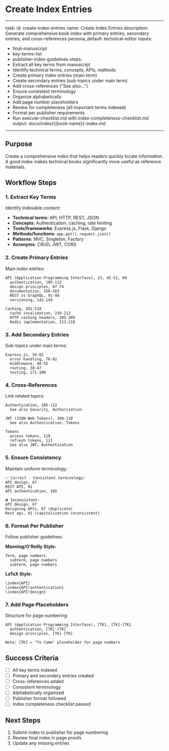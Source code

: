 <!-- Powered by BMAD™ Core -->

# Create Index Entries

---

task:
id: create-index-entries
name: Create Index Entries
description: Generate comprehensive book index with primary entries, secondary entries, and cross-references
persona_default: technical-editor
inputs:

- final-manuscript
- key-terms-list
- publisher-index-guidelines
  steps:
- Extract all key terms from manuscript
- Identify technical terms, concepts, APIs, methods
- Create primary index entries (main term)
- Create secondary entries (sub-topics under main term)
- Add cross-references ("See also...")
- Ensure consistent terminology
- Organize alphabetically
- Add page number placeholders
- Review for completeness (all important terms indexed)
- Format per publisher requirements
- Run execute-checklist.md with index-completeness-checklist.md
  output: docs/index/{{book-name}}-index.md

---

## Purpose

Create a comprehensive index that helps readers quickly locate information. A good index makes technical books significantly more useful as reference materials.

## Workflow Steps

### 1. Extract Key Terms

Identify indexable content:

- **Technical terms**: API, HTTP, REST, JSON
- **Concepts**: Authentication, caching, rate limiting
- **Tools/frameworks**: Express.js, Flask, Django
- **Methods/functions**: `app.get()`, `request.json()`
- **Patterns**: MVC, Singleton, Factory
- **Acronyms**: CRUD, JWT, CORS

### 2. Create Primary Entries

Main index entries:

```
API (Application Programming Interface), 23, 45-52, 89
  authentication, 105-112
  design principles, 67-74
  documentation, 156-163
  REST vs GraphQL, 91-98
  versioning, 142-149

Caching, 201-218
  cache invalidation, 210-212
  HTTP caching headers, 205-209
  Redis implementation, 213-218
```

### 3. Add Secondary Entries

Sub-topics under main terms:

```
Express.js, 34-82
  error handling, 76-82
  middleware, 48-55
  routing, 38-47
  testing, 171-180
```

### 4. Cross-References

Link related topics:

```
Authentication, 105-112
  See also Security, Authorization

JWT (JSON Web Tokens), 108-110
  See also Authentication, Tokens

Tokens
  access tokens, 110
  refresh tokens, 111
  See also JWT, Authentication
```

### 5. Ensure Consistency

Maintain uniform terminology:

```
✅ Correct - Consistent terminology:
API design, 67
REST API, 91
API authentication, 105

❌ Inconsistent:
API design, 67
Designing APIs, 67 (duplicate)
Rest api, 91 (capitalization inconsistent)
```

### 6. Format Per Publisher

Follow publisher guidelines:

**Manning/O'Reilly Style:**

```
Term, page numbers
  subterm, page numbers
  subterm, page numbers
```

**LaTeX Style:**

```
\index{API}
\index{API!authentication}
\index{API!design}
```

### 7. Add Page Placeholders

Structure for page numbering:

```
API (Application Programming Interface), [TK], [TK]-[TK]
  authentication, [TK]-[TK]
  design principles, [TK]-[TK]

Note: [TK] = "To Come" placeholder for page numbers
```

## Success Criteria

- [ ] All key terms indexed
- [ ] Primary and secondary entries created
- [ ] Cross-references added
- [ ] Consistent terminology
- [ ] Alphabetically organized
- [ ] Publisher format followed
- [ ] Index completeness checklist passed

## Next Steps

1. Submit index to publisher for page numbering
2. Review final index in page proofs
3. Update any missing entries
